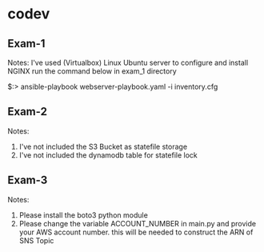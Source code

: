 # codev
## Exam-1 
Notes: I've used (Virtualbox) Linux Ubuntu server to configure and install NGINX
run the command below in exam_1 directory 

$:> ansible-playbook webserver-playbook.yaml -i inventory.cfg 

## Exam-2
Notes: 
1. I've not included the S3 Bucket as statefile storage
2. I've not included the dynamodb table for statefile lock

## Exam-3
Notes: 
1. Please install the boto3 python module 
2. Please change the variable ACCOUNT_NUMBER in main.py and provide your AWS account number. this will be needed to construct the ARN of SNS Topic
